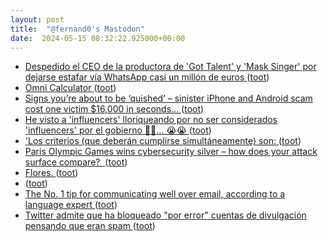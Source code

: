 ```yaml
---
layout: post
title:  "@fernand0's Mastodon"
date:  2024-05-15 08:32:22.925000+00:00
---
```

*  [Despedido el CEO de la productora de 'Got Talent' y 'Mask Singer' por dejarse estafar vía WhatsApp casi un millón de euros ](https://www.genbeta.com/actualidad/despedido-ceo-productora-got-talent-mask-singer-dejarse-estafar-via-whatsapp-casi-millon-euro) ([toot](https://mastodon.social/@fernand0/112444174690489290))
*  [Omni Calculator ](https://www.omnicalculator.com) ([toot](https://mastodon.social/@fernand0/112444011977276781))
*  [Signs you’re about to be ‘quished’ – sinister iPhone and Android scam cost one victim $16,000 in seconds... ](https://www.the-sun.com/tech/11029875/signs-quished-sinister-iphone-android-scam-iphone-android) ([toot](https://mastodon.social/@fernand0/112442584576589574))
*  [He visto a &#39;influencers&#39; lloriqueando por no ser considerados &#39;influencers&#39; por el gobierno 🤣🤣... 😭😭 ](https://mastodon.social/@fernand0/112440819437003570) ([toot](https://mastodon.social/@fernand0/112440819437003570))
*  [&#39;Los criterios (que deberán cumplirse simultáneamente) son: ](https://mastodon.social/@fernand0/112440818250200161) ([toot](https://mastodon.social/@fernand0/112440818250200161))
*  [Paris Olympic Games wins cybersecurity silver – how does your attack surface compare?  ](https://outpost24.com/blog/paris-olympic-games-easm-cybersecurity) ([toot](https://mastodon.social/@fernand0/112440610123389169))
*  [Flores. ](https://avecesunafoto.wordpress.com/2024/05/14/flores-11) ([toot](https://mastodon.social/@fernand0/112440520405485803))
*  [ ](https://mastodon.social/@macosas) ([toot](https://mastodon.social/@fernand0/112440451058543560))
*  [The No. 1 tip for communicating well over email, according to a language expert  ](https://www.cnbc.com/2024/04/12/no-1-tip-for-communicating-over-email-according-to-a-language-expert.html) ([toot](https://mastodon.social/@fernand0/112440295257103469))
*  [Twitter admite que ha bloqueado "por error" cuentas de divulgación pensando que eran spam ](https://www.epe.es/es/activos/empresas/20240417/twitter-admite-bloqueado-error-cuentas-10119652) ([toot](https://mastodon.social/@fernand0/112440116749713182))
